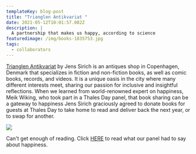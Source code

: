 ```yaml
---
templateKey: blog-post
title: "Trianglen Antikvariat "
date: 2021-05-12T10:01:57.082Z
description: |
  A partnership that makes us happy, according to science
featuredimage: /img/books-1835753.jpg
tags:
  - collaborators
---
```

[Trianglen Antikvariat](http://www.trianglenantikvariat.dk/) by Jens Sirich is an antiques shop in Copenhagen, Denmark that specializes in fiction and non-fiction books, as well as comic books, records, and videos. It is a unique oasis in the city where many different interests meet, sharing our passion for inclusive and insightful reflections. When we learned from world-renowned expert on happiness, Meik Wiking, who took part in a Thales Day panel, that book sharing can be a gateway to happiness Jens Sirich graciously agreed to donate books for guests at Thales Day to take home to read and deliver back the next year, or to swap for another.

![](/img/books-1835753.jpg)

Can't get enough of reading. Click [HERE](https://www.thalesday.com/blog/2021-03-18-thales-day-2019/) to read what our panel had to say about happiness.

![]()